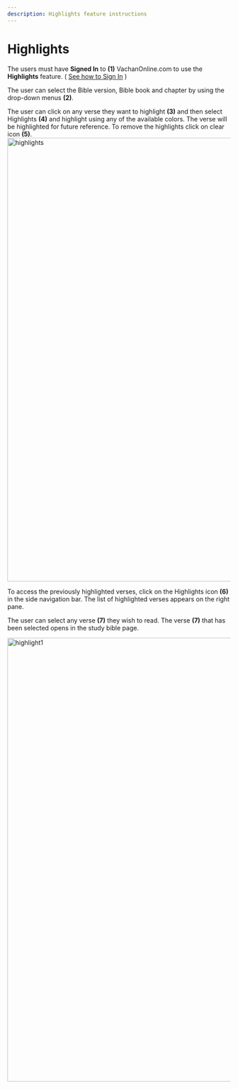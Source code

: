 ```yaml
---
description: Highlights feature instructions
---
```


# Highlights

The users must have **Signed In** to **(1)** VachanOnline.com to use the **Highlights** feature. ( [See how to Sign In](./signIn) )

The user can select the Bible version, Bible book and chapter by using the drop-down menus **(2)**.

The user can click on any verse they want to highlight **(3)** and then select Highlights **(4)** and highlight using any of the available colors. The verse will be highlighted for future reference. To remove the highlights click on clear icon **(5)**.
<img src="/img/assets/highlight.png"  width="1000px" alt="highlights"/>

To access the previously highlighted verses, click on the Highlights icon **(6)** in the side navigation bar. The list of highlighted verses appears on the right pane.

The user can select any verse **(7)** they wish to read. The verse **(7)** that has been selected opens in the study bible page.

<img src="/img/assets/highlight1.png"  width="1000px" alt="highlight1"/>
